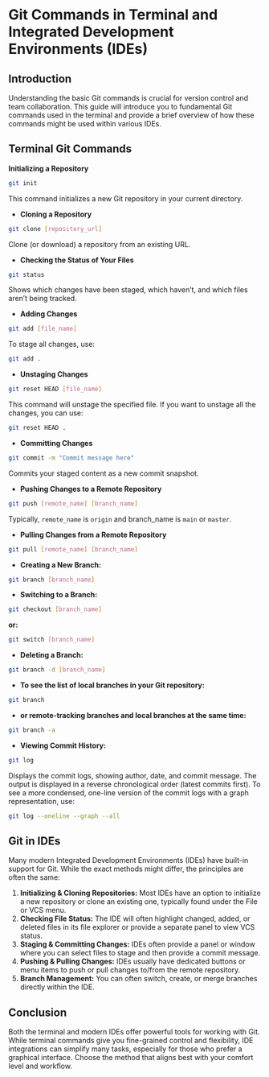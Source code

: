 # Git Commands in Terminal and Integrated Development Environments (IDEs)

## Introduction
Understanding the basic Git commands is crucial for version control and team collaboration. This guide will introduce you to fundamental Git commands used in the terminal and provide a brief overview of how these commands might be used within various IDEs.

## Terminal Git Commands
**Initializing a Repository**
```bash
git init
```
This command initializes a new Git repository in your current directory.

* **Cloning a Repository**
```bash
git clone [repository_url]
```
   Clone (or download) a repository from an existing URL.

* **Checking the Status of Your Files**
```bash
git status
```
   Shows which changes have been staged, which haven’t, and which files aren’t being tracked.

* **Adding Changes**
```bash
git add [file_name]
```
   To stage all changes, use:
```bash
git add .
```

* **Unstaging Changes**
```bash
git reset HEAD [file_name]
```
This command will unstage the specified file. If you want to unstage all the changes, you can use:
```bash
git reset HEAD .
```
* **Committing Changes**
```bash
git commit -m "Commit message here"
```
Commits your staged content as a new commit snapshot.

* **Pushing Changes to a Remote Repository**
```bash
git push [remote_name] [branch_name]
```
   Typically, `remote_name` is `origin` and branch_name is `main` or `master`.

* **Pulling Changes from a Remote Repository**
```bash
git pull [remote_name] [branch_name]
```

* **Creating a New Branch:**
```bash
git branch [branch_name]
```

* **Switching to a Branch:**
```bash
git checkout [branch_name]
```
**or:**
```bash
git switch [branch_name]
```
* **Deleting a Branch:**
```bash
git branch -d [branch_name]
```

* **To see the list of local branches in your Git repository:**
```bash
git branch
```
* **or remote-tracking branches and local branches at the same time:**
```bash
git branch -a
```

* **Viewing Commit History:**
```bash
git log
```
Displays the commit logs, showing author, date, and commit message. The output is displayed in a reverse chronological order (latest commits first).
To see a more condensed, one-line version of the commit logs with a graph representation, use:
```bash
git log --oneline --graph --all
```


## Git in IDEs
Many modern Integrated Development Environments (IDEs) have built-in support for Git. While the exact methods might differ, the principles are often the same:

1. **Initializing & Cloning Repositories:** Most IDEs have an option to initialize a new repository or clone an existing one, typically found under the File or VCS menu.
2. **Checking File Status:** The IDE will often highlight changed, added, or deleted files in its file explorer or provide a separate panel to view VCS status.
3. **Staging & Committing Changes:** IDEs often provide a panel or window where you can select files to stage and then provide a commit message.
4. **Pushing & Pulling Changes:** IDEs usually have dedicated buttons or menu items to push or pull changes to/from the remote repository.
5. **Branch Management:** You can often switch, create, or merge branches directly within the IDE.

## Conclusion
Both the terminal and modern IDEs offer powerful tools for working with Git. While terminal commands give you fine-grained control and flexibility, IDE integrations can simplify many tasks, especially for those who prefer a graphical interface. Choose the method that aligns best with your comfort level and workflow.
